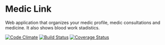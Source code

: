 Medic Link
========================
Web application that organizes your medic profile, medic consultations and medicine. It also shows blood work stadistics.

[![Code Climate](https://codeclimate.com/github/epintos/mediclink.png)](https://codeclimate.com/github/epintos/mediclink)
[![Build Status](https://travis-ci.org/epintos/mediclink.png?branch=master)](https://travis-ci.org/epintos/mediclink)
[![Coverage Status](https://coveralls.io/repos/epintos/mediclink/badge.png)](https://coveralls.io/r/epintos/mediclink)
